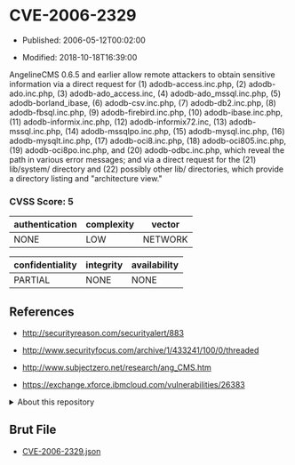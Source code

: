 # CVE-2006-2329

- Published: 2006-05-12T00:02:00

- Modified: 2018-10-18T16:39:00

AngelineCMS 0.6.5 and earlier allow remote attackers to obtain sensitive information via a direct request for (1) adodb-access.inc.php, (2) adodb-ado.inc.php, (3) adodb-ado_access.inc, (4) adodb-ado_mssql.inc.php, (5) adodb-borland_ibase, (6) adodb-csv.inc.php, (7) adodb-db2.inc.php, (8) adodb-fbsql.inc.php, (9) adodb-firebird.inc.php, (10) adodb-ibase.inc.php, (11) adodb-informix.inc.php, (12) adodb-informix72.inc, (13) adodb-mssql.inc.php, (14) adodb-mssqlpo.inc.php, (15) adodb-mysql.inc.php, (16) adodb-mysqlt.inc.php, (17) adodb-oci8.inc.php, (18) adodb-oci805.inc.php, (19) adodb-oci8po.inc.php, and (20) adodb-odbc.inc.php, which reveal the path in various error messages; and via a direct request for the (21) lib/system/ directory and (22) possibly other lib/ directories, which provide a directory listing and "architecture view."

### CVSS Score: **5**

| authentication | complexity | vector |
| --- | --- | --- |
| NONE | LOW | NETWORK |

| confidentiality | integrity | availability |
| --- | --- | --- |
| PARTIAL | NONE | NONE |

## References

* http://securityreason.com/securityalert/883

* http://www.securityfocus.com/archive/1/433241/100/0/threaded

* http://www.subjectzero.net/research/ang_CMS.htm

* https://exchange.xforce.ibmcloud.com/vulnerabilities/26383

<details>
<summary>About this repository</summary> 

  This repository is part of the project [Live Hack CVE](https://github.com/Live-Hack-CVE). Main website can be found [www.live-hack.org](https://www.live-hack.org) 
  
  Made by [Sn0wAlice](https://github.com/Sn0wAlice) for the people that care about security and need to have a feed of the latest CVEs. Hope you enjoy it, don't forget to star the repo and follow me on [Twitter](https://twitter.com/Sn0wAlice) and [Github](https://github.com/Sn0wAlice). And that is my [personnal website](https://www.alice-snow.me/)

  - [Home Page](https://github.com/Live-Hack-CVE)
  - [Framework](https://github.com/Live-Hack-CVE/cve-framework)
  - [CVE database](https://github.com/Live-Hack-CVE/full_database)
  - [Changelog](https://github.com/Live-Hack-CVE/Changelog)
</details>

## Brut File

* [CVE-2006-2329.json](https://raw.githubusercontent.com/Live-Hack-CVE/full_database/main/cves/2006/CVE-2006-2329.json)

